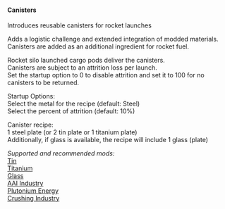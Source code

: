 #### Canisters
Introduces reusable canisters for rocket launches  

Adds a logistic challenge and extended integration of modded materials.  
Canisters are added as an additional ingredient for rocket fuel.  

Rocket silo launched cargo pods deliver the canisters.  
Canisters are subject to an attrition loss per launch.  
Set the startup option to 0 to disable attrition and set it to 100 for no canisters to be returned.  

Startup Options:  
Select the metal for the recipe (default: Steel)  
Select the percent of attrition (default: 10%)  

Canister recipe:  
1 steel plate (or 2 tin plate or 1 titanium plate)  
Additionally, if glass is available, the recipe will include 1 glass (plate)  

*Supported and recommended mods:*  
[Tin](https://mods.factorio.com/mod/bztin)  
[Titanium](https://mods.factorio.com/mod/bztitanium)  
[Glass](https://mods.factorio.com/mod/Glass)  
[AAI Industry](https://mods.factorio.com/mod/aai-industry)  
[Plutonium Energy](https://mods.factorio.com/mod/PlutoniumEnergy)  
[Crushing Industry](https://mods.factorio.com/mod/crushing-industry)
